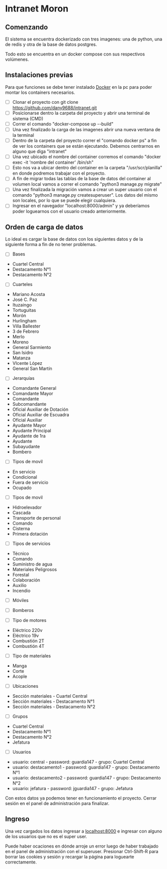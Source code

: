 # Intranet Moron



## Comenzando

El sistema se encuentra dockerizado con tres imagenes: una de python, una de redis y otra de la base de datos postgres.

Todo esto se encuentra en un docker compose con sus respectivos volúmenes.

## Instalaciones previas

Para que funciones se debe tener instalado  [Docker](https://www.docker.com/) en la pc para poder montar los containers necesarios.

- [ ] Clonar el proyecto con git clone https://github.com/dany9688/intranet.git
- [ ] Posicionarse dentro la carpeta del proyecto y abrir una terminal de sistema (CMD)
- [ ] Correr el comando "docker-compose up --build"
- [ ] Una vez finalizado la carga de las imagenes abrir una nueva ventana de la terminal
- [ ] Dentro de la carpeta del proyecto correr el "comando docker ps" a fin de ver los containers que se están ejecutando. Debemos centrarnos en alguno que diga "intranet"
- [ ] Una vez ubicado el nombre del container corremos el comando "docker exec -it 'nombre del container' /bin/sh"
- [ ] Esto nos va a ubicar dentro del container en la carpeta "/usr/scr/planilla" en donde podremos trabajar con el proyecto.
- [ ] A fin de migrar todas las tablas de la base de datos del container al volumen local vamos a correr el comando "python3 manage.py migrate"
- [ ] Una vez finalizada la migración vamos a crear un super usuario con el comando "python3 manage.py createsuperuser". Los datos del mismo son locales, por lo que se puede elegir cualquiera.
- [ ] Ingresar en el navegador "localhost:8000/admin" y ya deberíamos poder loguearnos con el usuario creado anteriormente.

## Orden de carga de datos

Lo ideal es cargar la base de datos con los siguientes datos y de la siguiente forma a fin de no tener problemas.

- [ ] Bases
-    Cuartel Central
-    Destacamento N°1
-    Destacamento N°2

- [ ] Cuarteles
-    Mariano Acosta
-	José C. Paz
-	Ituzaingo
-	Tortuguitas
-	Morón
-	Hurlingham
-	Villa Ballester
-	3 de Febrero
-	Merlo
-	Moreno
-	General Sarmiento
-	San Isidro
-	Matanza
-	VIcente López
-	General San Martín

- [ ] Jerarquías
-    Comandante General
-	Comandante Mayor
-	Comandante
-	Subcomandante
-	Oficial Auxiliar de Dotación
-	Oficial Auxiliar de Escuadra
-	Oficial Auxiliar
-	Ayudante Mayor
-	Ayudante Principal
-	Ayudante de 1ra
-	Ayudante
-	Subayudante
-	Bombero

- [ ] Tipos de movil
-    En servicio
-    Condicional
-    Fuera de servicio
-    Ocupado

- [ ] Tipos de movil
-    Hidroelevador
-	Cascada
-	Transporte de personal
-	Comando
-	Cisterna
-	Primera dotación

- [ ] Tipos de servicios
-    Técnico
-	Comando
-	Suministro de agua
-	Materiales Peligrosos
-	Forestal
-	Colaboración
-	Auxilio
-	Incendio

- [ ] Móviles

- [ ] Bomberos

- [ ] Tipo de motores
-    Eléctrico 220v
-    Eléctrico 19v
-    Combustión 2T
-    Combustión 4T

- [ ] Tipo de materiales
-    Manga
-    Corte
-    Acople

- [ ] Ubicaciones
-    Sección materiales - Cuartel Central
-    Sección materiales - Destacamento N°1
-    Sección materiales - Destacamento N°2

- [ ] Grupos
-    Cuartel Central
-    Destacamento N°1
-    Destacamento N°2
-    Jefatura

- [ ] Usuarios
-    usuario: central - password: guardia147 - grupo: Cuartel Central
-    usuario: destacamento1 - password: guardia147 - grupo: Destacamento N°1
-    usuario: destacamento2 - password: guardia147 - grupo: Destacamento N°2
-    usuario: jefatura - password: jguardia147 - grupo: Jefatura

Con estos datos ya podemos tener en funcionamiento el proyecto. Cerrar sesión en el panel de administración para finalizar.

## Ingreso

Una vez cargados los datos ingresar a [localhost:8000](http://localhost:8000) e ingresar con alguno de los usuarios que no es el super user.

Puede haber ocaciones en dónde arroje un error luego de haber trabajado en el panel de administración con el superuser. Presionar Ctrl-Shift-R para borrar las cookies y sesión y recargar la página para loguearte correctamente.